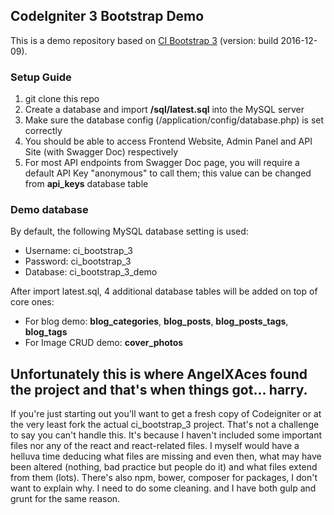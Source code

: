 ## CodeIgniter 3 Bootstrap Demo

This is a demo repository based on [CI Bootstrap 3](https://github.com/waifung0207/ci_bootstrap_3) (version: build 2016-12-09).


### Setup Guide

1. git clone this repo
2. Create a database and import **/sql/latest.sql** into the MySQL server
3. Make sure the database config (/application/config/database.php) is set correctly
4. You should be able to access Frontend Website, Admin Panel and API Site (with Swagger Doc) respectively
5. For most API endpoints from Swagger Doc page, you will require a default API Key "anonymous" to call them; this value can be changed from **api_keys** database table


### Demo database

By default, the following MySQL database setting is used:

* Username: ci_bootstrap_3
* Password: ci_bootstrap_3
* Database: ci_bootstrap_3_demo

After import latest.sql, 4 additional database tables will be added on top of core ones:

* For blog demo: **blog_categories**, **blog_posts**, **blog_posts_tags**, **blog_tags**
* For Image CRUD demo: **cover_photos**

## Unfortunately this is where AngelXAces found the project and that's when things got... harry.

If you're just starting out you'll want to get a fresh copy of Codeigniter or at the very least
fork the actual ci_bootstrap_3 project. That's not a challenge to say you can't handle this. It's
because I haven't included some important files nor any of the react and react-related files. I
myself would have a helluva time deducing what files are missing and even then, what may have been
altered (nothing, bad practice but people do it) and what files extend from them (lots). There's
also npm, bower, composer for packages, I don't want to explain why. I need to do some cleaning.
and I have both gulp and grunt for the same reason.
